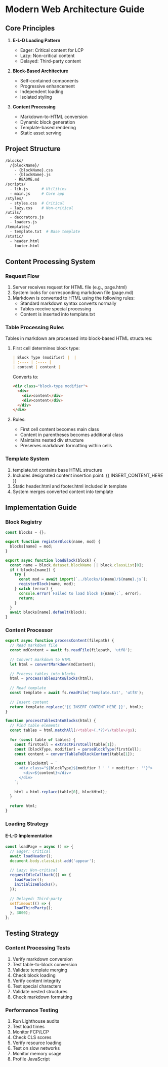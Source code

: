 # Modern Web Architecture Guide

## Core Principles

1. **E-L-D Loading Pattern**
   - Eager: Critical content for LCP
   - Lazy: Non-critical content
   - Delayed: Third-party content

2. **Block-Based Architecture**
   - Self-contained components
   - Progressive enhancement
   - Independent loading
   - Isolated styling

3. **Content Processing**
   - Markdown-to-HTML conversion
   - Dynamic block generation
   - Template-based rendering
   - Static asset serving

## Project Structure

```bash
/blocks/
  /{blockName}/
    - {blockName}.css
    - {blockName}.js
    - README.md
/scripts/
  - lib.js      # Utilities
  - main.js     # Core app
/styles/
  - styles.css  # Critical
  - lazy.css    # Non-critical
/utils/
  - decorators.js
  - loaders.js
/templates/
  - template.txt  # Base template
/static/
  - header.html
  - footer.html
```

## Content Processing System

### Request Flow

1. Server receives request for HTML file (e.g., page.html)
2. System looks for corresponding markdown file (page.md)
3. Markdown is converted to HTML using the following rules:
   - Standard markdown syntax converts normally
   - Tables receive special processing
   - Content is inserted into template.txt

### Table Processing Rules

Tables in markdown are processed into block-based HTML structures:

1. First cell determines block type:

   ```markdown
   | Block Type (modifier) |  |
   | :---- | :---- |
   | content | content |
   ```

   Converts to:

   ```html
   <div class="block-type modifier">
     <div>
       <div>content</div>
       <div>content</div>
     </div>
   </div>
   ```

2. Rules:
   - First cell content becomes main class
   - Content in parentheses becomes additional class
   - Maintains nested div structure
   - Preserves markdown formatting within cells

### Template System

1. template.txt contains base HTML structure
2. Includes designated content insertion point: {{ INSERT_CONTENT_HERE }}
3. Static header.html and footer.html included in template
4. System merges converted content into template

## Implementation Guide

### Block Registry

```javascript
const blocks = {};

export function registerBlock(name, mod) {
  blocks[name] = mod;
}

export async function loadBlock(block) {
  const name = block.dataset.blockName || block.classList[0];
  if (!blocks[name]) {
    try {
      const mod = await import(`../blocks/${name}/${name}.js`);
      registerBlock(name, mod);
    } catch (error) {
      console.error(`Failed to load block ${name}:`, error);
      return;
    }
  }
  await blocks[name].default(block);
}
```

### Content Processor

```javascript
export async function processContent(filepath) {
  // Read markdown file
  const mdContent = await fs.readFile(filepath, 'utf8');
  
  // Convert markdown to HTML
  let html = convertMarkdown(mdContent);
  
  // Process tables into blocks
  html = processTablesIntoBlocks(html);
  
  // Read template
  const template = await fs.readFile('template.txt', 'utf8');
  
  // Insert content
  return template.replace('{{ INSERT_CONTENT_HERE }}', html);
}

function processTablesIntoBlocks(html) {
  // Find table elements
  const tables = html.matchAll(/<table>(.*?)<\/table>/gs);
  
  for (const table of tables) {
    const firstCell = extractFirstCell(table[1]);
    const [blockType, modifier] = parseBlockType(firstCell);
    const content = convertTableToBlockContent(table[1]);
    
    const blockHtml = `
      <div class="${blockType}${modifier ? ' ' + modifier : ''}">
        <div>${content}</div>
      </div>
    `;
    
    html = html.replace(table[0], blockHtml);
  }
  
  return html;
}
```

### Loading Strategy

#### E-L-D Implementation

```javascript
const loadPage = async () => {
  // Eager: Critical
  await loadHeader();
  document.body.classList.add('appear');
  
  // Lazy: Non-critical
  requestIdleCallback(() => {
    loadFooter();
    initializeBlocks();
  });
  
  // Delayed: Third-party
  setTimeout(() => {
    loadThirdParty();
  }, 3000);
};
```

## Testing Strategy

### Content Processing Tests

1. Verify markdown conversion
2. Test table-to-block conversion
3. Validate template merging
4. Check block loading
5. Verify content integrity
6. Test special characters
7. Validate nested structures
8. Check markdown formatting

### Performance Testing

1. Run Lighthouse audits
2. Test load times
3. Monitor FCP/LCP
4. Check CLS scores
5. Verify resource loading
6. Test on slow networks
7. Monitor memory usage
8. Profile JavaScript
